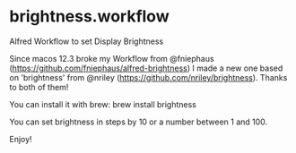 # brightness.workflow
Alfred Workflow to set Display Brightness

Since macos 12.3 broke my Workflow from @fniephaus (https://github.com/fniephaus/alfred-brightness)
I made a new one based on 'brightness' from @nriley (https://github.com/nriley/brightness).
Thanks to both of them!

You can install it with brew:
brew install brightness

You can set brightness in steps by 10 or a number between 1 and 100.

Enjoy!
